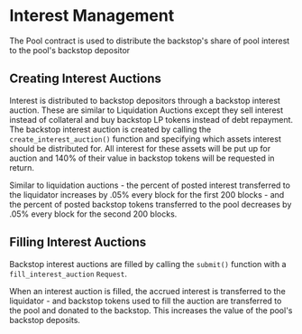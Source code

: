 # Interest Management

The Pool contract is used to distribute the backstop's share of pool interest to the pool's backstop depositor

## Creating Interest Auctions

Interest is distributed to backstop depositors through a backstop interest auction. These are similar to Liquidation Auctions except they sell interest instead of collateral and buy backstop LP tokens instead of debt repayment. The backstop interest auction is created by calling the `create_interest_auction()` function and specifying which assets interest should be distributed for. All interest for these assets will be put up for auction and 140% of their value in backstop tokens will be requested in return.

Similar to liquidation auctions - the percent of posted interest transferred to the liquidator increases by .05% every block for the first 200 blocks - and the percent of posted backstop tokens transferred to the pool decreases by .05% every block for the second 200 blocks.

## Filling Interest Auctions

Backstop interest auctions are filled by calling the `submit()` function with a `fill_interest_auction` `Request`.

When an interest auction is filled, the accrued interest is transferred to the liquidator - and backstop tokens used to fill the auction are transferred to the pool and donated to the backstop. This increases the value of the pool's backstop deposits.
